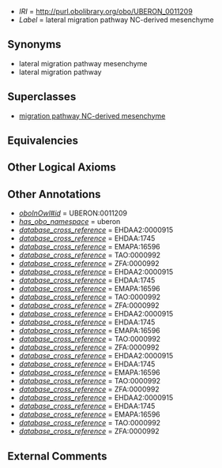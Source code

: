  * *IRI* = http://purl.obolibrary.org/obo/UBERON_0011209
 * *Label* = lateral migration pathway NC-derived mesenchyme

## Synonyms

 * lateral migration pathway mesenchyme
 * lateral migration pathway

## Superclasses

 * [migration pathway NC-derived mesenchyme](../../UBERON/10/UBERON_0011210.md)

## Equivalencies


## Other Logical Axioms


## Other Annotations

 * *[oboInOwl#id](../../id/oboInOwl#id.md)* = UBERON:0011209
 * *[has_obo_namespace](../../ce/oboInOwl#hasOBONamespace.md)* = uberon
 * *[database_cross_reference](../../ef/oboInOwl#hasDbXref.md)* = EHDAA2:0000915
 * *[database_cross_reference](../../ef/oboInOwl#hasDbXref.md)* = EHDAA:1745
 * *[database_cross_reference](../../ef/oboInOwl#hasDbXref.md)* = EMAPA:16596
 * *[database_cross_reference](../../ef/oboInOwl#hasDbXref.md)* = TAO:0000992
 * *[database_cross_reference](../../ef/oboInOwl#hasDbXref.md)* = ZFA:0000992
 * *[database_cross_reference](../../ef/oboInOwl#hasDbXref.md)* = EHDAA2:0000915
 * *[database_cross_reference](../../ef/oboInOwl#hasDbXref.md)* = EHDAA:1745
 * *[database_cross_reference](../../ef/oboInOwl#hasDbXref.md)* = EMAPA:16596
 * *[database_cross_reference](../../ef/oboInOwl#hasDbXref.md)* = TAO:0000992
 * *[database_cross_reference](../../ef/oboInOwl#hasDbXref.md)* = ZFA:0000992
 * *[database_cross_reference](../../ef/oboInOwl#hasDbXref.md)* = EHDAA2:0000915
 * *[database_cross_reference](../../ef/oboInOwl#hasDbXref.md)* = EHDAA:1745
 * *[database_cross_reference](../../ef/oboInOwl#hasDbXref.md)* = EMAPA:16596
 * *[database_cross_reference](../../ef/oboInOwl#hasDbXref.md)* = TAO:0000992
 * *[database_cross_reference](../../ef/oboInOwl#hasDbXref.md)* = ZFA:0000992
 * *[database_cross_reference](../../ef/oboInOwl#hasDbXref.md)* = EHDAA2:0000915
 * *[database_cross_reference](../../ef/oboInOwl#hasDbXref.md)* = EHDAA:1745
 * *[database_cross_reference](../../ef/oboInOwl#hasDbXref.md)* = EMAPA:16596
 * *[database_cross_reference](../../ef/oboInOwl#hasDbXref.md)* = TAO:0000992
 * *[database_cross_reference](../../ef/oboInOwl#hasDbXref.md)* = ZFA:0000992
 * *[database_cross_reference](../../ef/oboInOwl#hasDbXref.md)* = EHDAA2:0000915
 * *[database_cross_reference](../../ef/oboInOwl#hasDbXref.md)* = EHDAA:1745
 * *[database_cross_reference](../../ef/oboInOwl#hasDbXref.md)* = EMAPA:16596
 * *[database_cross_reference](../../ef/oboInOwl#hasDbXref.md)* = TAO:0000992
 * *[database_cross_reference](../../ef/oboInOwl#hasDbXref.md)* = ZFA:0000992

## External Comments

